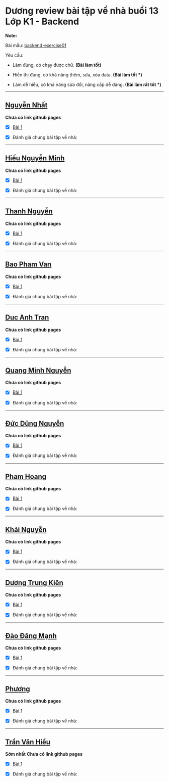 # Dương review bài tập về nhà buổi 13 Lớp K1 - Backend

**Note:**

Bài mẫu: [backend-exercise01](https://duongnguyenf8.github.io/backend-exercise01)

Yêu cầu:

- Làm đúng, có chạy được chữ. **(Bài làm tốt)**

- Hiển thị đúng, có khả năng thêm, sửa, xóa data. **(Bài làm tốt \*)**

- Làm dễ hiểu, có khả năng sửa đổi, nâng cấp dễ dàng. **(Bài làm rất tốt \*)**

---

## [Nguyễn Nhất](https://github.com/NguyenNhat04/f8-backend-k1/tree/main/day-13)

**Chưa có link github pages**

- [x] [Bài 1](https://github.com/NguyenNhat04/f8-backend-k1/tree/main/day-13)

- [x] Đánh giá chung bài tập về nhà:

---

## [Hiếu Nguyễn Minh](https://github.com/hiusnguyen201/F8-Exercise/tree/main/Lab13)

**Chưa có link github pages**

- [x] [Bài 1](https://github.com/hiusnguyen201/F8-Exercise/tree/main/Lab13)

- [x] Đánh giá chung bài tập về nhà:

---

## [Thanh Nguyễn](https://github.com/nguyenducthanh04/f8-backend-k1.git)

**Chưa có link github pages**

- [x] [Bài 1](https://github.com/nguyenducthanh04/f8-backend-k1.git)

- [x] Đánh giá chung bài tập về nhà:

---

## [Bao Pham Van](https://github.com/baodepzai01/f8-back-end-k1/tree/main/BTVNB13)

**Chưa có link github pages**

- [x] [Bài 1](https://github.com/baodepzai01/f8-back-end-k1/tree/main/BTVNB13)

- [x] Đánh giá chung bài tập về nhà:

---

## [Duc Anh Tran](https://github.com/ducanhtranptit/F8_Homework/tree/main/Buoi13)

**Chưa có link github pages**

- [x] [Bài 1](https://github.com/ducanhtranptit/F8_Homework/tree/main/Buoi13)

- [x] Đánh giá chung bài tập về nhà:

---

## [Quang Minh Nguyễn](https://github.com/wex-alacrity/F8_BE_QuangMinh/tree/main/buoi13)

**Chưa có link github pages**

- [x] [Bài 1](https://github.com/wex-alacrity/F8_BE_QuangMinh/tree/main/buoi13)

- [x] Đánh giá chung bài tập về nhà:

---

## [Đức Dũng Nguyễn](https://github.com/dungng1321/f8-BackEnd-NodeJS-k1/tree/main/day13)

**Chưa có link github pages**

- [x] [Bài 1](https://github.com/dungng1321/f8-BackEnd-NodeJS-k1/tree/main/day13)

- [x] Đánh giá chung bài tập về nhà:

---

## [Pham Hoang](https://github.com/palkma-byte/f8-backend-k1/tree/main/HW/HW13)

**Chưa có link github pages**

- [x] [Bài 1](https://github.com/palkma-byte/f8-backend-k1/tree/main/HW/HW13)

- [x] Đánh giá chung bài tập về nhà:

---

## [Khải Nguyễn](https://github.com/nguyenkhai1311/be-nodejs-k1/tree/main/Day-13)

**Chưa có link github pages**

- [x] [Bài 1](https://github.com/nguyenkhai1311/be-nodejs-k1/tree/main/Day-13)

- [x] Đánh giá chung bài tập về nhà:

---

## [Dương Trung Kiên](https://github.com/Kpa02/F8_Backend/tree/main/BaiTapB13)

**Chưa có link github pages**

- [x] [Bài 1](https://github.com/Kpa02/F8_Backend/tree/main/BaiTapB13)

- [x] Đánh giá chung bài tập về nhà:

---

## [Đào Đăng Mạnh](https://github.com/Dangmanh2001/f8_BE_k1/tree/main/Baitapbuoi13)

**Chưa có link github pages**

- [x] [Bài 1](https://github.com/Dangmanh2001/f8_BE_k1/tree/main/Baitapbuoi13)

- [x] Đánh giá chung bài tập về nhà:

---

## [Phương](https://github.com/phuongnd168/back-end-f8/tree/main/Buoi13)

**Chưa có link github pages**

- [x] [Bài 1](https://github.com/phuongnd168/back-end-f8/tree/main/Buoi13)

- [x] Đánh giá chung bài tập về nhà:

---

## [Trần Văn Hiểu](https://github.com/tuilahieu/nodejs/tree/main/exercise/day13)

**Sớm nhất**
**Chưa có link github pages**

- [x] [Bài 1](https://github.com/tuilahieu/nodejs/tree/main/exercise/day13)

- [x] Đánh giá chung bài tập về nhà:
